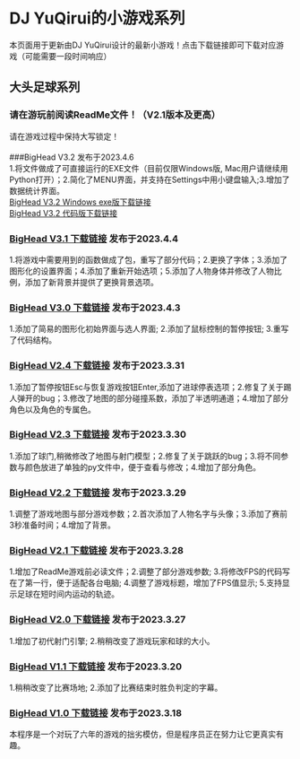 # DJ YuQirui的小游戏系列


本页面用于更新由DJ YuQirui设计的最新小游戏！点击下载链接即可下载对应游戏（可能需要一段时间响应）

## 大头足球系列


### 请在游玩前阅读ReadMe文件！（V2.1版本及更高）<br>
请在游戏过程中保持大写锁定！<br>
<br>
###BigHead V3.2 发布于2023.4.6<br>
1.将文件做成了可直接运行的EXE文件（目前仅限Windows版, Mac用户请继续用Python打开）；2.简化了MENU界面，并支持在Settings中用小键盘输入;3.增加了数据统计界面。<br>
[BigHead V3.2 Windows exe版下载链接](https://pkubaogu.github.io/game.io/BigHeadV3.2exe.rar) <br>
[BigHead V3.2 代码版下载链接](https://pkubaogu.github.io/game.io/BigHeadV3.2.rar) <br>
### [BigHead V3.1 下载链接](https://pkubaogu.github.io/game.io/BigHeadV3.1.rar) 发布于2023.4.4<br>
1.将游戏中需要用到的函数做成了包，重写了部分代码；2.更换了字体；3.添加了图形化的设置界面；4.添加了重新开始选项；5.添加了人物身体并修改了人物比例，添加了新背景并提供了更换背景选项。<br>
### [BigHead V3.0 下载链接](https://pkubaogu.github.io/game.io/BigHeadV3.0.rar) 发布于2023.4.3<br>
1.添加了简易的图形化初始界面与选人界面; 2.添加了鼠标控制的暂停按钮; 3.重写了代码结构。<br>
### [BigHead V2.4 下载链接](https://pkubaogu.github.io/game.io/BigHeadV2.4.rar) 发布于2023.3.31<br>
1.添加了暂停按钮Esc与恢复游戏按钮Enter,添加了进球停表选项；2.修复了关于踢人弹开的bug；3.修改了地图的部分碰撞系数，添加了半透明通道；4.增加了部分角色以及角色的专属色。<br>
### [BigHead V2.3 下载链接](https://pkubaogu.github.io/game.io/BigHeadV2.3.rar) 发布于2023.3.30<br>
1.添加了球门,稍微修改了地图与射门模型；2.修复了关于跳跃的bug；3.将不同参数与颜色放进了单独的py文件中，便于查看与修改；4.增加了部分角色。<br>
### [BigHead V2.2 下载链接](https://pkubaogu.github.io/game.io/BigHeadV2.2.rar) 发布于2023.3.29<br>
1.调整了游戏地图与部分游戏参数；2.首次添加了人物名字与头像；3.添加了赛前3秒准备时间；4.增加了背景。<br>
### [BigHead V2.1 下载链接](https://pkubaogu.github.io/game.io/BigHeadV2.1.rar) 发布于2023.3.28<br>
1.增加了ReadMe游戏前必读文件；2.调整了部分游戏参数; 3.将修改FPS的代码写在了第一行，便于适配各台电脑; 4.调整了游戏标题，增加了FPS值显示; 5.支持显示足球在短时间内运动的轨迹。<br>
### [BigHead V2.0 下载链接](https://pkubaogu.github.io/game.io/BigHeadV2.0.rar) 发布于2023.3.27<br>
1.增加了初代射门引擎; 2.稍稍改变了游戏玩家和球的大小。<br>
### [BigHead V1.1 下载链接](https://pkubaogu.github.io/game.io/BigHeadV1.1.rar) 发布于2023.3.20<br>
1.稍稍改变了比赛场地; 2.添加了比赛结束时胜负判定的字幕。<br>
### [BigHead V1.0 下载链接](https://pkubaogu.github.io/game.io/BigHeadV1.0.rar) 发布于2023.3.18<br>
本程序是一个对玩了六年的游戏的拙劣模仿，但是程序员正在努力让它更真实有趣。
